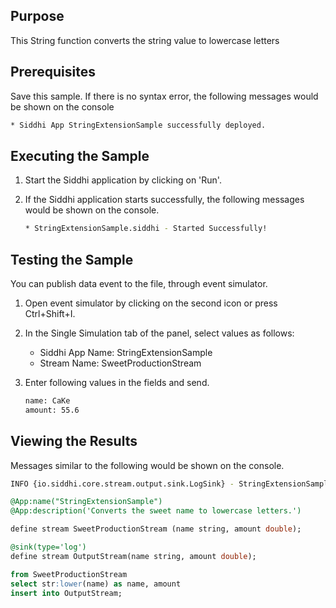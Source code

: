 ## Purpose

This String function converts the string value to lowercase letters

## Prerequisites

Save this sample. If there is no syntax error, the following messages would be shown on the console

```bash
* Siddhi App StringExtensionSample successfully deployed.
```

## Executing the Sample

1. Start the Siddhi application by clicking on 'Run'.
2. If the Siddhi application starts successfully, the following messages would be shown on the console.

	```bash
	* StringExtensionSample.siddhi - Started Successfully!
	```

## Testing the Sample

You can publish data event to the file, through event simulator.

1. Open event simulator by clicking on the second icon or press Ctrl+Shift+I.
2. In the Single Simulation tab of the panel, select values as follows:
	* Siddhi App Name: StringExtensionSample
	* Stream Name: SweetProductionStream
3. Enter following values in the fields and send.

	```bash
	name: CaKe
	amount: 55.6
	```

## Viewing the Results

Messages similar to the following would be shown on the console.

```bash
INFO {io.siddhi.core.stream.output.sink.LogSink} - StringExtensionSample : OutputStream : Event{timestamp=1513760993921, data=[cake, 55.6], isExpired=false}
```

```sql
@App:name("StringExtensionSample")
@App:description('Converts the sweet name to lowercase letters.')

define stream SweetProductionStream (name string, amount double);

@sink(type='log')
define stream OutputStream(name string, amount double);

from SweetProductionStream
select str:lower(name) as name, amount
insert into OutputStream;
```
